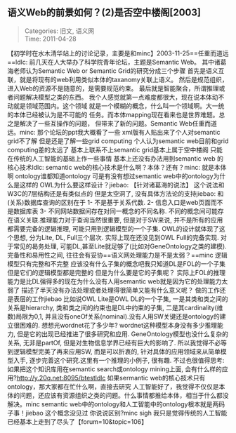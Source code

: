 语义Web的前景如何？(2)是否空中楼阁[2003]
---
    
> Categories: 旧文, 语义网  
> Time: 2011-04-28
    
【初学时在水木清华站上的讨论记录，主要是和minc】2003-11-25==任重而道远==ldlc: 前几天在人大举办了科学院青年论坛，主题是Semantic Web。 其中诸葛海老师认为Semantic Web or Semantic Grid的研究分成三个步骤 首先是语义互联，就是将现有的web利用类似本体的taxanomy关联上语义。 然后是规范组织，进入Web的资源不是随意的，是需要规范约束。 最后就是智能聚合，所谓推理或者问题解决模型之类的东西。 我个人感觉就第一点难度都很大，现在说本体动不动就是领域范围内。这个领域 就是一个模糊的概念，什么叫一个领域啊。大一统的本体已经被认为是不可能的 任务。而本体mapping现在看来也是世界难题。总之是解决了一些互操作的问题， 但带来了新的问题。Semantic Web任重而道远。minc: 那个论坛的ppt我大概看了一些 xml版有人贴出来了个人对semantic grid不了解 但是还是了解一些grid computing 个人认为semantic web目前和grid computing差的太远了 基本上联系不上semantic grid基本上属于空中楼阁 只能在传统的人工智能的基础上作一些事情 基本上还没有办法用到semantic web 的核心技术ldlc: semantic web的核心技术是什么啊？本体？还有？minc: 就是本体啊 ontology谁都知道ontology 可是有没有想过semantic web中的ontology为什么是这样的 OWL为什么要这样设计？jiebao: 【针对诸葛海的说法】 这个说法和W3C的7层结构还是有类似点的 但是太空洞了, 没有具体方法论的支持jiebao: 和(关系)数据库查询的区别在于 1- 不是基于关系代数. 2- 信息入口是web页面而不是数据库表 3- 不同网站数据间存在对同一概念的不同名称. 不同的概念间可能存在语义关联.推理能力对于查询当然很重要, 但是对于SW来说, 并不是所有的应用都需要完备的逻辑推理, 可能只用到逻辑模型的一个子集. OWL的设计就体现了这个思想, 分为Lite, DL, Full三个层次. 实际上现在还没见到OWL Full的完备实现. 对于常见的曷务处理, 可能DL,甚至Lite就足够了(比如对GeneOntology之类的建模).     完备性和易用性之间, 往往会有妥协==语义网处理能力是不是太弱？==minc 逻辑模型只有完整和不完整 应该没有什么子集的概念吧我只知道DL是FOL的一个子集 但是它们的逻辑模型都是完整的 但是为什么要是它的子集呢？ 实际上FOL的推理能力是比DL强得多的现在为什么没有人用semantic web就是因为它的处理能力太弱了 描述了半天没有办法处理或者处理得很简单又能有什么意义呢？ 做的工作还是表层的工作jiebao 比如说OWL Lite是OWL DL的一个子集, 一是其类和类之间的关系是hierarchy, 类和类之间的约束也是DL中约束的子集, 二是其cardinality(维数)局限为0,1, 并且没有oneOf关系(nominal).没有人用SW关键还是ontology的建立很困难的. 想想光wordnet花了多少年? wordnet这种模型本身没有多少推理能力, 但是它的出现已经推进了很多研究和应用. GeneOntology模型也没什么复杂的关系, 无非是partOf, 但是对生物信息学界已经有巨大的影响了. 所以我觉得不必等到逻辑模型完美了再来应用SW, 而是可以折衷的, 针对具体的应用领域来从简单模型入手, 逐步完善这个研究.这里有一个推理的小例子, 很有趣. 不过也很值得思考: 如果把这个知识库用在semantic search或ontology mining上面, 会有什么样的应用?http://y.20q.net:8095/btestldlc 如果sermantic web的核心技术只有ontology，那大家都在忙什么啊，直接去研究 人工智能好了，我觉得不仅仅是本体的问题，还应该有资源组织之类的问题。什么事情都推给本体，相当于什么都没解决。minc semantic web中的ontology和人工智能中的ontology根本就是两码子事！jiebao 这个概念没见过 你说说区别?minc sigh 我只是觉得传统的人工智能已经基本上走到了尽头了【forum=10&topic=106】     
    